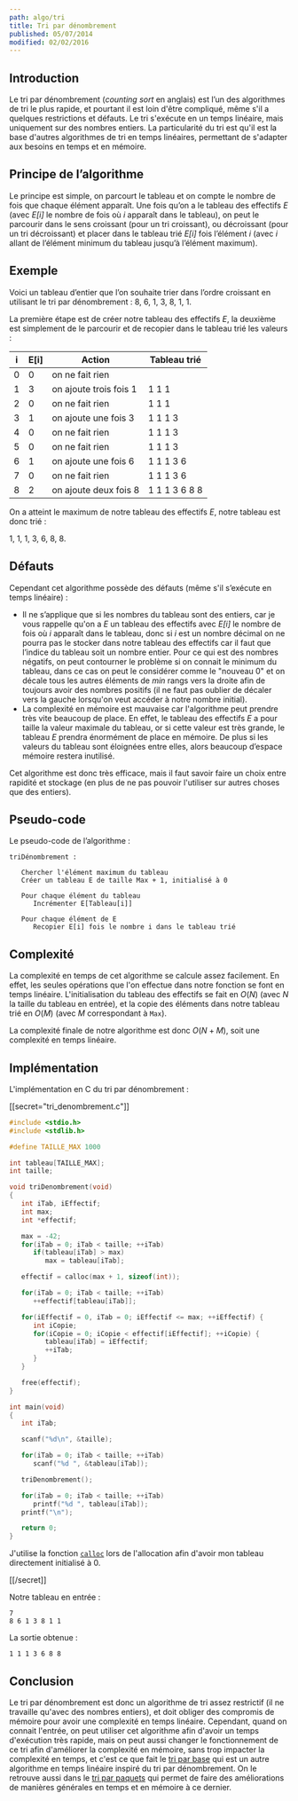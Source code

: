 ```yaml
---
path: algo/tri
title: Tri par dénombrement
published: 05/07/2014
modified: 02/02/2016
---
```


## Introduction

Le tri par dénombrement (*counting sort* en anglais) est l’un des algorithmes de tri le plus rapide, et pourtant il est loin d'être compliqué, même s'il a quelques restrictions et défauts. Le tri s'exécute en un temps linéaire, mais uniquement sur des nombres entiers. La particularité du tri est qu'il est la base d'autres algorithmes de tri en temps linéaires, permettant de s'adapter aux besoins en temps et en mémoire.

## Principe de l’algorithme

Le principe est simple, on parcourt le tableau et on compte le nombre de fois que chaque élément apparaît. Une fois qu’on a le tableau des effectifs *E* (avec *E[i]* le nombre de fois où *i* apparaît dans le tableau), on peut le parcourir dans le sens croissant (pour un tri croissant), ou décroissant (pour un tri décroissant) et placer dans le tableau trié *E[i]* fois l’élément *i* (avec *i* allant de l’élément minimum du tableau jusqu’à l’élément maximum).

## Exemple

Voici un tableau d’entier que l’on souhaite trier dans l’ordre croissant en utilisant le tri par dénombrement : 8, 6, 1, 3, 8, 1, 1.

La première étape est de créer notre tableau des effectifs *E*, la deuxième est simplement de le parcourir et de recopier dans le tableau trié les valeurs :

| i | E[i] | Action                 | Tableau trié  |
| - | ---- | ------                 | ------------  |
| 0 | 0    | on ne fait rien        |               |
| 1 | 3    | on ajoute trois fois 1 | 1 1 1         |
| 2 | 0    | on ne fait rien        | 1 1 1         |
| 3 | 1    | on ajoute une fois 3   | 1 1 1 3       |
| 4 | 0    | on ne fait rien        | 1 1 1 3       |
| 5 | 0    | on ne fait rien        | 1 1 1 3       |
| 6 | 1    | on ajoute une fois 6   | 1 1 1 3 6     |
| 7 | 0    | on ne fait rien        | 1 1 1 3 6     |
| 8 | 2    | on ajoute deux fois 8  | 1 1 1 3 6 8 8 |

On a atteint le maximum de notre tableau des effectifs *E*, notre tableau est donc trié :

1, 1, 1, 3, 6, 8, 8.

## Défauts

Cependant cet algorithme possède des défauts (même s'il s’exécute en temps linéaire) :

- Il ne s’applique que si les nombres du tableau sont des entiers, car je vous rappelle qu'on a *E* un tableau des effectifs avec *E[i]* le nombre de fois où *i* apparaît dans le tableau, donc si *i* est un nombre décimal on ne pourra pas le stocker dans notre tableau des effectifs car il faut que l’indice du tableau soit un nombre entier. Pour ce qui est des nombres négatifs, on peut contourner le problème si on connait le minimum du tableau, dans ce cas on peut le considérer comme le "nouveau 0" et on décale tous les autres éléments de *min* rangs vers la droite afin de toujours avoir des nombres positifs (il ne faut pas oublier de décaler vers la gauche lorsqu'on veut accéder à notre nombre initial).
- La complexité en mémoire est mauvaise car l'algorithme peut prendre très vite beaucoup de place. En effet, le tableau des effectifs *E* a pour taille la valeur maximale du tableau, or si cette valeur est très grande, le tableau *E* prendra énormément de place en mémoire. De plus si les valeurs du tableau sont éloignées entre elles, alors beaucoup d’espace mémoire restera inutilisé.

Cet algorithme est donc très efficace, mais il faut savoir faire un choix entre rapidité et stockage (en plus de ne pas pouvoir l'utiliser sur autres choses que des entiers).

## Pseudo-code

Le pseudo-code de l’algorithme :

```nohighlight
triDénombrement :

   Chercher l'élément maximum du tableau
   Créer un tableau E de taille Max + 1, initialisé à 0

   Pour chaque élément du tableau
      Incrémenter E[Tableau[i]]

   Pour chaque élément de E
      Recopier E[i] fois le nombre i dans le tableau trié
```

## Complexité

La complexité en temps de cet algorithme se calcule assez facilement. En effet, les seules opérations que l'on effectue dans notre fonction se font en temps linéaire. L'initialisation du tableau des effectifs se fait en $O(N)$ (avec $N$ la taille du tableau en entrée), et la copie des éléments dans notre tableau trié en $O(M)$ (avec $M$ correspondant à `Max`).

La complexité finale de notre algorithme est donc $O(N + M)$, soit une complexité en temps linéaire.

## Implémentation

L'implémentation en C du tri par dénombrement :

[[secret="tri_denombrement.c"]]

```c
#include <stdio.h>
#include <stdlib.h>

#define TAILLE_MAX 1000

int tableau[TAILLE_MAX];
int taille;

void triDenombrement(void)
{
   int iTab, iEffectif;
   int max;
   int *effectif;

   max = -42;
   for(iTab = 0; iTab < taille; ++iTab)
      if(tableau[iTab] > max)
         max = tableau[iTab];

   effectif = calloc(max + 1, sizeof(int));

   for(iTab = 0; iTab < taille; ++iTab)
      ++effectif[tableau[iTab]];

   for(iEffectif = 0, iTab = 0; iEffectif <= max; ++iEffectif) {
      int iCopie;
      for(iCopie = 0; iCopie < effectif[iEffectif]; ++iCopie) {
         tableau[iTab] = iEffectif;
         ++iTab;
      }
   }

   free(effectif);
}

int main(void)
{
   int iTab;

   scanf("%d\n", &taille);

   for(iTab = 0; iTab < taille; ++iTab)
      scanf("%d ", &tableau[iTab]);

   triDenombrement();

   for(iTab = 0; iTab < taille; ++iTab)
      printf("%d ", tableau[iTab]);
   printf("\n");

   return 0;
}
```

J'utilise la fonction [`calloc`](http://www.cplusplus.com/reference/cstdlib/calloc/) lors de l'allocation afin d'avoir mon tableau directement initialisé à 0.

[[/secret]]

Notre tableau en entrée :

```nohighlight
7
8 6 1 3 8 1 1
```

La sortie obtenue :

```nohighlight
1 1 1 3 6 8 8
```

## Conclusion

Le tri par dénombrement est donc un algorithme de tri assez restrictif (il ne travaille qu'avec des nombres entiers), et doit obliger des compromis de mémoire pour avoir une complexité en temps linéaire. Cependant, quand on connait l'entrée, on peut utiliser cet algorithme afin d'avoir un temps d'exécution très rapide, mais on peut aussi changer le fonctionnement de ce tri afin d'améliorer la complexité en mémoire, sans trop impacter la complexité en temps, et c'est ce que fait le [tri par base](/algo/tri/tri_base.html) qui est un autre algorithme en temps linéaire inspiré du tri par dénombrement. On le retrouve aussi dans le [tri par paquets](https://en.wikipedia.org/wiki/Bucket_sort) qui permet de faire des améliorations de manières générales en temps et en mémoire à ce dernier.
